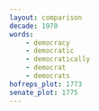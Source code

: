 ```yaml
---
layout: comparison
decade: 1970
words:
    - democracy
    - democratic
    - democratically
    - democrat
    - democrats
hofreps_plot: 1773
senate_plot: 1775
---
```

